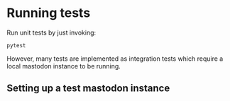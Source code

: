 Running tests
=============

Run unit tests by just invoking:

```
pytest
```

However, many tests are implemented as integration tests which require a local
mastodon instance to be running.

## Setting up a test mastodon instance



